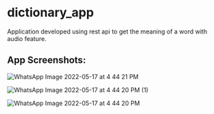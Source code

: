 # dictionary_app

Application developed using rest api to get the meaning of a word with audio feature.

## App Screenshots:

![WhatsApp Image 2022-05-17 at 4 44 21 PM](https://user-images.githubusercontent.com/38282882/168803549-2eaa0a6a-ff7c-49f1-af84-d836fb801dc8.jpeg)

![WhatsApp Image 2022-05-17 at 4 44 20 PM (1)](https://user-images.githubusercontent.com/38282882/168803554-12aabc83-093e-4e0a-ad9e-179f10327515.jpeg)

![WhatsApp Image 2022-05-17 at 4 44 20 PM](https://user-images.githubusercontent.com/38282882/168803562-53161ffc-df4d-4eb0-8521-c13a8b694c4a.jpeg)

